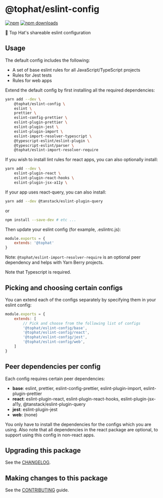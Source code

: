 # @tophat/eslint-config

[![npm](https://img.shields.io/npm/v/@tophat/eslint-config.svg)](https://www.npmjs.com/package/@tophat/eslint-config)
[![npm downloads](https://img.shields.io/npm/dm/@tophat/eslint-config.svg)](https://npm-stat.com/charts.html?package=%40tophat%2Feslint-config)

:shark: Top Hat's shareable eslint configuration

## Usage

The default config includes the following:

- A set of base eslint rules for all JavaScript/TypeScript projects
- Rules for Jest tests
- Rules for web apps

Extend the default config by first installing all the required dependencies:

```bash
yarn add --dev \
    @tophat/eslint-config \
    eslint \
    prettier \
    eslint-config-prettier \
    eslint-plugin-prettier \
    eslint-plugin-jest \
    eslint-plugin-import \
    eslint-import-resolver-typescript \
    @typescript-eslint/eslint-plugin \
    @typescript-eslint/parser \
    @tophat/eslint-import-resolver-require

```

If you wish to install lint rules for react apps, you can also optionally install:
```bash
yarn add --dev \
    eslint-plugin-react \
    eslint-plugin-react-hooks \
    eslint-plugin-jsx-a11y \
```

If your app uses react-query, you can also install:
```bash
yarn add --dev @tanstack/eslint-plugin-query
```

or

```bash
npm install --save-dev # etc ...
```

Then update your eslint config (for example, .eslintrc.js):

```javascript
module.exports = {
    extends: '@tophat'
}
```

Note: `@tophat/eslint-import-resolver-require` is an optional peer dependency and helps with Yarn Berry projects.

Note that Typescript is required.

## Picking and choosing certain configs

You can extend each of the configs separately by specifying them in your eslint config:

```javascript
module.exports = {
    extends: [
        // Pick and choose from the following list of configs
        '@tophat/eslint-config/base',
        '@tophat/eslint-config/react',
        '@tophat/eslint-config/jest',
        '@tophat/eslint-config/web',
    ]
}
```

## Peer dependencies per config

Each config requires certain peer dependencies:

- **base**: eslint, prettier, eslint-config-prettier, eslint-plugin-import, eslint-plugin-prettier
- **react**: eslint-plugin-react, eslint-plugin-react-hooks, eslint-plugin-jsx-a11y, @tanstack/eslint-plugin-query
- **jest**: eslint-plugin-jest
- **web**: (none)

You only have to install the dependencies for the configs which you are using. Also note that all dependencies in the react package are optional, to support using this config in non-react apps.

## Upgrading this package

See the [CHANGELOG](./CHANGELOG.md).

## Making changes to this package

See the [CONTRIBUTING](./CONTRIBUTING.md) guide.
